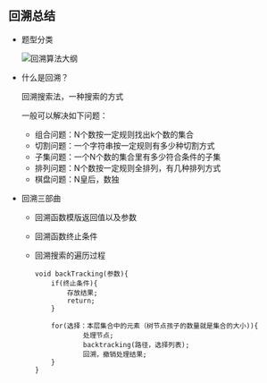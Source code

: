 ## 回溯总结

- 题型分类

  ![回溯算法大纲](https://code-thinking-1253855093.file.myqcloud.com/pics/20210219192050666.png)

- 什么是回溯？

  回溯搜索法，一种搜索的方式

  一般可以解决如下问题：

  - 组合问题：N个数按一定规则找出k个数的集合
  - 切割问题：一个字符串按一定规则有多少种切割方式
  - 子集问题：一个N个数的集合里有多少符合条件的子集
  - 排列问题：N个数按一定规则全排列，有几种排列方式
  - 棋盘问题：N皇后，数独

- 回溯三部曲

  - 回溯函数模版返回值以及参数

  - 回溯函数终止条件

  - 回溯搜索的遍历过程

    ```text
    void backTracking(参数){
    	if(终止条件){
    		存放结果;
    		return;
    	}
    	
    	for(选择：本层集合中的元素（树节点孩子的数量就是集合的大小)){
    			处理节点;
    			backtracking(路径，选择列表);
    			回溯，撤销处理结果;
    	}
    }
    ```

    
